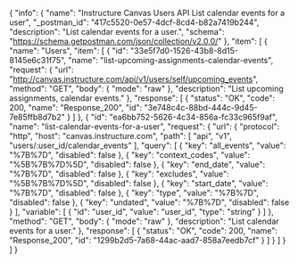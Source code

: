 {
  "info": {
    "name": "Instructure Canvas Users API List calendar events for a user",
    "_postman_id": "417c5520-0e57-4dcf-8cd4-b82a7419b244",
    "description": "List calendar events for a user.",
    "schema": "https://schema.getpostman.com/json/collection/v2.0.0/"
  },
  "item": [
    {
      "name": "Users",
      "item": [
        {
          "id": "33e5f7d0-1526-43b8-8d15-8145e6c31f75",
          "name": "list-upcoming-assignments-calendar-events",
          "request": {
            "url": "http://canvas.instructure.com/api/v1/users/self/upcoming_events",
            "method": "GET",
            "body": {
              "mode": "raw"
            },
            "description": "List upcoming assignments, calendar events."
          },
          "response": [
            {
              "status": "OK",
              "code": 200,
              "name": "Response_200",
              "id": "3e748c4c-88bd-444c-9d45-7e85ffb8d7b2"
            }
          ]
        },
        {
          "id": "ea6bb752-5626-4c34-856a-fc33c965f9af",
          "name": "list-calendar-events-for-a-user",
          "request": {
            "url": {
              "protocol": "http",
              "host": "canvas.instructure.com",
              "path": [
                "api",
                "v1",
                "users/:user_id/calendar_events"
              ],
              "query": [
                {
                  "key": "all_events",
                  "value": "%7B%7D",
                  "disabled": false
                },
                {
                  "key": "context_codes",
                  "value": "%5B%7B%7D%5D",
                  "disabled": false
                },
                {
                  "key": "end_date",
                  "value": "%7B%7D",
                  "disabled": false
                },
                {
                  "key": "excludes",
                  "value": "%5B%7B%7D%5D",
                  "disabled": false
                },
                {
                  "key": "start_date",
                  "value": "%7B%7D",
                  "disabled": false
                },
                {
                  "key": "type",
                  "value": "%7B%7D",
                  "disabled": false
                },
                {
                  "key": "undated",
                  "value": "%7B%7D",
                  "disabled": false
                }
              ],
              "variable": [
                {
                  "id": "user_id",
                  "value": "user_id",
                  "type": "string"
                }
              ]
            },
            "method": "GET",
            "body": {
              "mode": "raw"
            },
            "description": "List calendar events for a user."
          },
          "response": [
            {
              "status": "OK",
              "code": 200,
              "name": "Response_200",
              "id": "1299b2d5-7a68-44ac-aad7-858a7eedb7cf"
            }
          ]
        }
      ]
    }
  ]
}